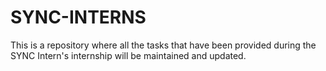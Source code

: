 # SYNC-INTERNS
This is a repository where all the tasks that have been provided during the SYNC Intern's internship will be maintained and updated.

